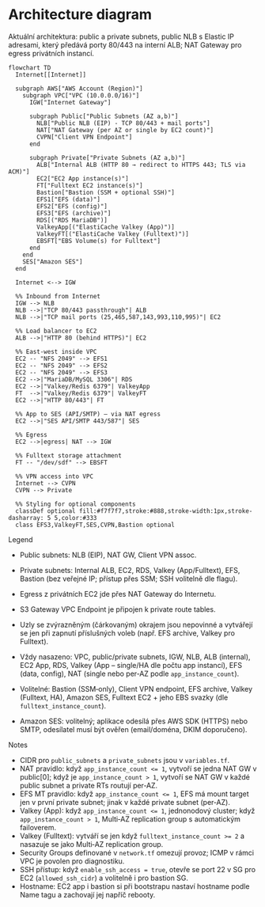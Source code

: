 # Architecture diagram

Aktuální architektura: public a private subnets, public NLB s Elastic IP adresami, který předává porty 80/443 na interní ALB; NAT Gateway pro egress privátních instancí.

```mermaid
flowchart TD
  Internet[[Internet]]

  subgraph AWS["AWS Account (Region)"]
    subgraph VPC["VPC (10.0.0.0/16)"]
      IGW["Internet Gateway"]

      subgraph Public["Public Subnets (AZ a,b)"]
        NLB["Public NLB (EIP) - TCP 80/443 + mail ports"]
        NAT["NAT Gateway (per AZ or single by EC2 count)"]
        CVPN["Client VPN Endpoint"]
      end

      subgraph Private["Private Subnets (AZ a,b)"]
        ALB["Internal ALB (HTTP 80 → redirect to HTTPS 443; TLS via ACM)"]
        EC2["EC2 App instance(s)"]
        FT["Fulltext EC2 instance(s)"]
        Bastion["Bastion (SSM + optional SSH)"]
        EFS1["EFS (data)"]
        EFS2["EFS (config)"]
        EFS3["EFS (archive)"]
        RDS[("RDS MariaDB")]
        ValkeyApp[("ElastiCache Valkey (App)")]
        ValkeyFT[("ElastiCache Valkey (Fulltext)")]
        EBSFT["EBS Volume(s) for Fulltext"]
      end
    end
    SES["Amazon SES"]
  end

  Internet <--> IGW

  %% Inbound from Internet
  IGW --> NLB
  NLB -->|"TCP 80/443 passthrough"| ALB
  NLB -->|"TCP mail ports (25,465,587,143,993,110,995)"| EC2

  %% Load balancer to EC2
  ALB -->|"HTTP 80 (behind HTTPS)"| EC2

  %% East-west inside VPC
  EC2 -- "NFS 2049" --> EFS1
  EC2 -- "NFS 2049" --> EFS2
  EC2 -- "NFS 2049" --> EFS3
  EC2 -->|"MariaDB/MySQL 3306"| RDS
  EC2 -->|"Valkey/Redis 6379"| ValkeyApp
  FT  -->|"Valkey/Redis 6379"| ValkeyFT
  EC2 -->|"HTTP 80/443"| FT

  %% App to SES (API/SMTP) – via NAT egress
  EC2 -->|"SES API/SMTP 443/587"| SES

  %% Egress
  EC2 -->|egress| NAT --> IGW

  %% Fulltext storage attachment
  FT -- "/dev/sdf" --> EBSFT

  %% VPN access into VPC
  Internet --> CVPN
  CVPN --> Private

  %% Styling for optional components
  classDef optional fill:#f7f7f7,stroke:#888,stroke-width:1px,stroke-dasharray: 5 5,color:#333
  class EFS3,ValkeyFT,SES,CVPN,Bastion optional
```

Legend
- Public subnets: NLB (EIP), NAT GW, Client VPN assoc.
- Private subnets: Internal ALB, EC2, RDS, Valkey (App/Fulltext), EFS, Bastion (bez veřejné IP; přístup přes SSM; SSH volitelně dle flagu).
- Egress z privátních EC2 jde přes NAT Gateway do Internetu.
- S3 Gateway VPC Endpoint je připojen k private route tables.
- Uzly se zvýrazněným (čárkovaným) okrajem jsou nepovinné a vytvářejí se jen při zapnutí příslušných voleb (např. EFS archive, Valkey pro Fulltext).

- Vždy nasazeno: VPC, public/private subnets, IGW, NLB, ALB (internal), EC2 App, RDS, Valkey (App – single/HA dle počtu app instancí), EFS (data, config), NAT (single nebo per‑AZ podle `app_instance_count`).
- Volitelné: Bastion (SSM‑only), Client VPN endpoint, EFS archive, Valkey (Fulltext, HA), Amazon SES, Fulltext EC2 + jeho EBS svazky (dle `fulltext_instance_count`).
 - Amazon SES: volitelný; aplikace odesílá přes AWS SDK (HTTPS) nebo SMTP, odesílatel musí být ověřen (email/doména, DKIM doporučeno).

Notes
- CIDR pro `public_subnets` a `private_subnets` jsou v `variables.tf`.
- NAT pravidlo: když `app_instance_count <= 1`, vytvoří se jedna NAT GW v public[0]; když je `app_instance_count > 1`, vytvoří se NAT GW v každé public subnet a private RTs routují per‑AZ.
- EFS MT pravidlo: když `app_instance_count <= 1`, EFS má mount target jen v první private subnet; jinak v každé private subnet (per‑AZ).
- Valkey (App): když `app_instance_count <= 1`, jednonodový cluster; když `app_instance_count > 1`, Multi‑AZ replication group s automatickým failoverem.
- Valkey (Fulltext): vytváří se jen když `fulltext_instance_count >= 2` a nasazuje se jako Multi‑AZ replication group.
- Security Groups definované v `network.tf` omezují provoz; ICMP v rámci VPC je povolen pro diagnostiku.
 - SSH přístup: když `enable_ssh_access = true`, otevře se port 22 v SG pro EC2 (`allowed_ssh_cidr`) a volitelně i pro bastion SG.
 - Hostname: EC2 app i bastion si při bootstrapu nastaví hostname podle Name tagu a zachovají jej napříč rebooty.
